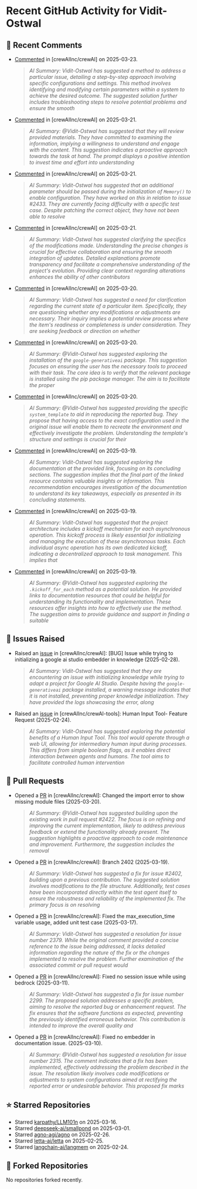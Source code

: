 # Recent GitHub Activity for Vidit-Ostwal

## 💬 Recent Comments
- [Commented](https://github.com/crewAIInc/crewAI/pull/2312#issuecomment-2746349906) in [crewAIInc/crewAI] on 2025-03-23.
  > *AI Summary: Vidit-Ostwal has suggested a method to address a particular issue, detailing a step-by-step approach involving specific configurations and settings. This method involves identifying and modifying certain parameters within a system to achieve the desired outcome. The suggested solution further includes troubleshooting steps to resolve potential problems and ensure the smooth*
- [Commented](https://github.com/crewAIInc/crewAI/pull/2312#issuecomment-2744298524) in [crewAIInc/crewAI] on 2025-03-21.
  > *AI Summary: @Vidit-Ostwal has suggested that they will review provided materials. They have committed to examining the information, implying a willingness to understand and engage with the content. This suggestion indicates a proactive approach towards the task at hand. The prompt displays a positive intention to invest time and effort into understanding*
- [Commented](https://github.com/crewAIInc/crewAI/pull/2429#issuecomment-2744296725) in [crewAIInc/crewAI] on 2025-03-21.
  > *AI Summary: Vidit-Ostwal has suggested that an additional parameter should be passed during the initialization of `Memory()` to enable configuration. They have worked on this in relation to issue #2433. They are currently facing difficulty with a specific test case. Despite patching the correct object, they have not been able to resolve*
- [Commented](https://github.com/crewAIInc/crewAI/issues/2055#issuecomment-2743665861) in [crewAIInc/crewAI] on 2025-03-21.
  > *AI Summary: Vidit-Ostwal has suggested clarifying the specifics of the modifications made. Understanding the precise changes is crucial for effective collaboration and ensuring the smooth integration of updates. Detailed explanations promote transparency and facilitate a comprehensive understanding of the project's evolution. Providing clear context regarding alterations enhances the ability of other contributors*
- [Commented](https://github.com/crewAIInc/crewAI/pull/2265#issuecomment-2741133791) in [crewAIInc/crewAI] on 2025-03-20.
  > *AI Summary: Vidit-Ostwal has suggested a need for clarification regarding the current state of a particular item. Specifically, they are questioning whether any modifications or adjustments are necessary. Their inquiry implies a potential review process where the item's readiness or completeness is under consideration. They are seeking feedback or direction on whether*
- [Commented](https://github.com/crewAIInc/crewAI/issues/2421#issuecomment-2740100349) in [crewAIInc/crewAI] on 2025-03-20.
  > *AI Summary: @Vidit-Ostwal has suggested exploring the installation of the `google-generativeai` package. This suggestion focuses on ensuring the user has the necessary tools to proceed with their task. The core idea is to verify that the relevant package is installed using the pip package manager. The aim is to facilitate the proper*
- [Commented](https://github.com/crewAIInc/crewAI/issues/2417#issuecomment-2740019055) in [crewAIInc/crewAI] on 2025-03-20.
  > *AI Summary: @Vidit-Ostwal has suggested providing the specific `system_template` to aid in reproducing the reported bug. They propose that having access to the exact configuration used in the original issue will enable them to recreate the environment and effectively investigate the problem. Understanding the template's structure and settings is crucial for their*
- [Commented](https://github.com/crewAIInc/crewAI/issues/2406#issuecomment-2737664282) in [crewAIInc/crewAI] on 2025-03-19.
  > *AI Summary: Vidit-Ostwal has suggested exploring the documentation at the provided link, focusing on its concluding sections. The suggestion implies that the final part of the linked resource contains valuable insights or information. This recommendation encourages investigation of the documentation to understand its key takeaways, especially as presented in its concluding statements.*
- [Commented](https://github.com/crewAIInc/crewAI/issues/2406#issuecomment-2737661658) in [crewAIInc/crewAI] on 2025-03-19.
  > *AI Summary: Vidit-Ostwal has suggested that the project architecture includes a kickoff mechanism for each asynchronous operation. This kickoff process is likely essential for initializing and managing the execution of these asynchronous tasks. Each individual async operation has its own dedicated kickoff, indicating a decentralized approach to task management. This implies that*
- [Commented](https://github.com/crewAIInc/crewAI/issues/2406#issuecomment-2737561006) in [crewAIInc/crewAI] on 2025-03-19.
  > *AI Summary: @Vidit-Ostwal has suggested exploring the `.kickoff_for_each` method as a potential solution. He provided links to documentation resources that could be helpful for understanding its functionality and implementation. These resources offer insights into how to effectively use the method. The suggestion aims to provide guidance and support in finding a suitable*

## 🐛 Issues Raised
- Raised an [issue](https://github.com/crewAIInc/crewAI/issues/2255) in [crewAIInc/crewAI]: [BUG] Issue while trying to initializing a google ai studio embedder in knowledge (2025-02-28).
  > *AI Summary: Vidit-Ostwal has suggested that they are encountering an issue with initializing knowledge while trying to adapt a project for Google AI Studio. Despite having the `google-generativeai` package installed, a warning message indicates that it is not installed, preventing proper knowledge initialization. They have provided the logs showcasing the error, along*
- Raised an [issue](https://github.com/crewAIInc/crewAI-tools/issues/223) in [crewAIInc/crewAI-tools]: Human Input Tool- Feature Request (2025-02-24).
  > *AI Summary: Vidit-Ostwal has suggested exploring the potential benefits of a Human Input Tool. This tool would operate through a web UI, allowing for intermediary human input during processes. This differs from simple boolean flags, as it enables direct interaction between agents and humans. The tool aims to facilitate controlled human intervention*

## 🚀 Pull Requests
- Opened a [PR](https://github.com/crewAIInc/crewAI/pull/2423) in [crewAIInc/crewAI]: Changed the import error to show missing module files (2025-03-20).
  > *AI Summary: @Vidit-Ostwal has suggested building upon the existing work in pull request #2422. The focus is on refining and improving the current implementation, likely to address previous feedback or extend the functionality already present. The suggestion highlights a proactive approach to code maintenance and improvement. Furthermore, the suggestion includes the removal*
- Opened a [PR](https://github.com/crewAIInc/crewAI/pull/2408) in [crewAIInc/crewAI]: Branch 2402 (2025-03-19).
  > *AI Summary: Vidit-Ostwal has suggested a fix for issue #2402, building upon a previous contribution. The suggested solution involves modifications to the file structure. Additionally, test cases have been incorporated directly within the test agent itself to ensure the robustness and reliability of the implemented fix. The primary focus is on resolving*
- Opened a [PR](https://github.com/crewAIInc/crewAI/pull/2388) in [crewAIInc/crewAI]: Fixed the max_execution_time variable usage, added unit test case (2025-03-17).
  > *AI Summary: Vidit-Ostwal has suggested a resolution for issue number 2379. While the original comment provided a concise reference to the issue being addressed, it lacks detailed information regarding the nature of the fix or the changes implemented to resolve the problem. Further examination of the associated commit or pull request would*
- Opened a [PR](https://github.com/crewAIInc/crewAI/pull/2337) in [crewAIInc/crewAI]: Fixed no session issue while using bedrock (2025-03-11).
  > *AI Summary: Vidit-Ostwal has suggested a fix for issue number 2299. The proposed solution addresses a specific problem, aiming to resolve the reported bug or enhancement request. The fix ensures that the software functions as expected, preventing the previously identified erroneous behavior. This contribution is intended to improve the overall quality and*
- Opened a [PR](https://github.com/crewAIInc/crewAI/pull/2317) in [crewAIInc/crewAI]: Fixed no embedder in documentation issue. (2025-03-10).
  > *AI Summary: @Vidit-Ostwal has suggested a resolution for issue number 2315. The comment indicates that a fix has been implemented, effectively addressing the problem described in the issue. The resolution likely involves code modifications or adjustments to system configurations aimed at rectifying the reported error or undesirable behavior. This proposed fix marks*

## ⭐ Starred Repositories
- Starred [karpathy/LLM101n](https://github.com/karpathy/LLM101n) on 2025-03-16.
- Starred [deepseek-ai/smallpond](https://github.com/deepseek-ai/smallpond) on 2025-03-01.
- Starred [agno-agi/agno](https://github.com/agno-agi/agno) on 2025-02-26.
- Starred [letta-ai/letta](https://github.com/letta-ai/letta) on 2025-02-25.
- Starred [langchain-ai/langmem](https://github.com/langchain-ai/langmem) on 2025-02-24.

## 🍴 Forked Repositories
No repositories forked recently.

